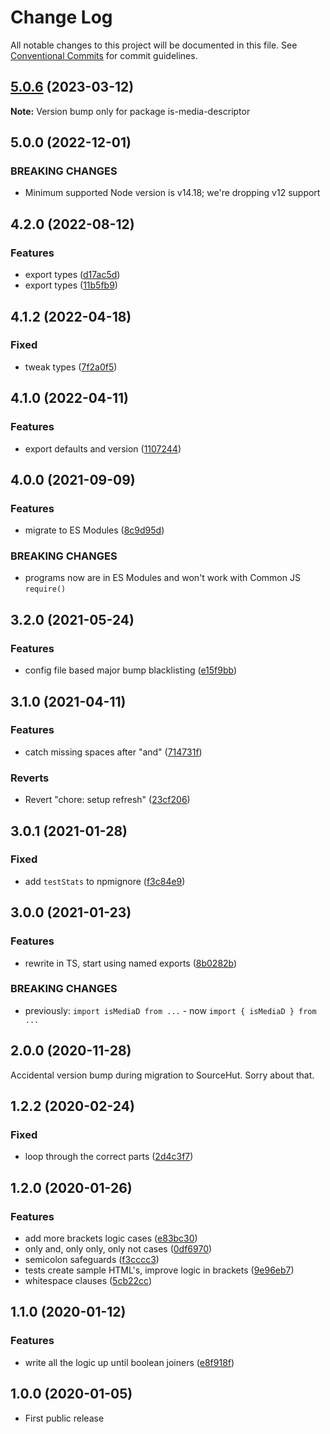 # Change Log

All notable changes to this project will be documented in this file.
See [Conventional Commits](https://conventionalcommits.org) for commit guidelines.

## [5.0.6](https://github.com/codsen/codsen/compare/is-media-descriptor@5.0.5...is-media-descriptor@5.0.6) (2023-03-12)

**Note:** Version bump only for package is-media-descriptor

## 5.0.0 (2022-12-01)

### BREAKING CHANGES

- Minimum supported Node version is v14.18; we're dropping v12 support

## 4.2.0 (2022-08-12)

### Features

- export types ([d17ac5d](https://github.com/codsen/codsen/commit/d17ac5da03836299fa5335b3f461d7d9ec214a13))
- export types ([11b5fb9](https://github.com/codsen/codsen/commit/11b5fb936ce20e0a77c3a09806773e1cd7695c50))

## 4.1.2 (2022-04-18)

### Fixed

- tweak types ([7f2a0f5](https://github.com/codsen/codsen/commit/7f2a0f579d251d7472f6dfc279478deac80bfb3a))

## 4.1.0 (2022-04-11)

### Features

- export defaults and version ([1107244](https://github.com/codsen/codsen/commit/1107244b45eff96ac1fc4ab992031ede0d10ba8c))

## 4.0.0 (2021-09-09)

### Features

- migrate to ES Modules ([8c9d95d](https://github.com/codsen/codsen/commit/8c9d95d5dea0b769c2f070397141918a4893d575))

### BREAKING CHANGES

- programs now are in ES Modules and won't work with Common JS `require()`

## 3.2.0 (2021-05-24)

### Features

- config file based major bump blacklisting ([e15f9bb](https://github.com/codsen/codsen/commit/e15f9bba1c4fd5f847ac28b3f38fa6ee633f5dca))

## 3.1.0 (2021-04-11)

### Features

- catch missing spaces after "and" ([714731f](https://github.com/codsen/codsen/commit/714731fc2f4e6c8f9c652072fde6bcb911b9c733))

### Reverts

- Revert "chore: setup refresh" ([23cf206](https://github.com/codsen/codsen/commit/23cf206970a087ff0fa04e61f94d919f59ab3881))

## 3.0.1 (2021-01-28)

### Fixed

- add `testStats` to npmignore ([f3c84e9](https://github.com/codsen/codsen/commit/f3c84e95afc5514214312f913692d85b2e12eb29))

## 3.0.0 (2021-01-23)

### Features

- rewrite in TS, start using named exports ([8b0282b](https://github.com/codsen/codsen/commit/8b0282b146971b1437467a0f5dad0d12d0afabe4))

### BREAKING CHANGES

- previously: `import isMediaD from ...` - now `import { isMediaD } from ...`

## 2.0.0 (2020-11-28)

Accidental version bump during migration to SourceHut. Sorry about that.

## 1.2.2 (2020-02-24)

### Fixed

- loop through the correct parts ([2d4c3f7](https://gitlab.com/codsen/codsen/commit/2d4c3f750032e694b7cff56839eab522989023d5))

## 1.2.0 (2020-01-26)

### Features

- add more brackets logic cases ([e83bc30](https://gitlab.com/codsen/codsen/commit/e83bc301da7c9a9cf406a13f7bd4993d9b268a4b))
- only and, only only, only not cases ([0df6970](https://gitlab.com/codsen/codsen/commit/0df697077ff938c59a5aac17faa05cd4f6bb93fe))
- semicolon safeguards ([f3cccc3](https://gitlab.com/codsen/codsen/commit/f3cccc3f23dce2aad8a8cb57d4836301e71efe69))
- tests create sample HTML's, improve logic in brackets ([9e96eb7](https://gitlab.com/codsen/codsen/commit/9e96eb7286df5a67012be3916c48c3043017938c))
- whitespace clauses ([5cb22cc](https://gitlab.com/codsen/codsen/commit/5cb22cc4c91d478568fd3b7919f6e2f5ea8eedfc))

## 1.1.0 (2020-01-12)

### Features

- write all the logic up until boolean joiners ([e8f918f](https://gitlab.com/codsen/codsen/commit/e8f918fa86eab81cb12277b2d86c5e9d5d7b6646))

## 1.0.0 (2020-01-05)

- First public release

